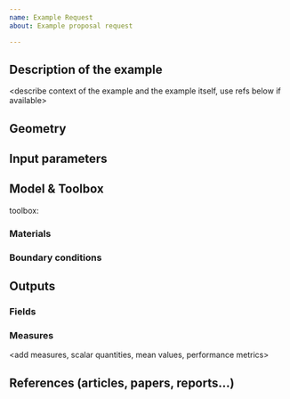```yaml
---
name: Example Request
about: Example proposal request

---
```


## Description of the example

<describe context of the example and the example itself, use refs below if available>

## Geometry

<describe briefly the geometry>
<upload CAD file if available>
<add  image(s) here of the geometry via upload>

## Input parameters

<describe the input parameters>

## Model & Toolbox

<describe briefly the model>
toolbox: <give toolbox name>

### Materials

<describe>

### Boundary conditions

<describe set of boundary conditions>


## Outputs

<describe the output set of the example>

### Fields

<add scalar vectorial and matricial fields to be visualized>

### Measures

<add measures, scalar quantities, mean values, performance metrics>

## References (articles, papers, reports...)

<add any article in pdf or html links related to the example>
